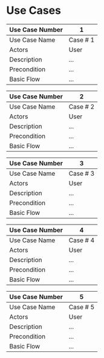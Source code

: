 # Use Cases

Use Case Number | 1
--------------- | --------
Use Case Name   | Case # 1
Actors          | User
Description     | ...
Precondition    | ...
Basic Flow      | ...

Use Case Number | 2
--------------- | --------
Use Case Name   | Case # 2
Actors          | User
Description     | ...
Precondition    | ...
Basic Flow      | ...

Use Case Number | 3
--------------- | --------
Use Case Name   | Case # 3
Actors          | User
Description     | ...
Precondition    | ...
Basic Flow      | ...

Use Case Number | 4
--------------- | --------
Use Case Name   | Case # 4
Actors          | User
Description     | ...
Precondition    | ...
Basic Flow      | ...

Use Case Number | 5
--------------- | --------
Use Case Name   | Case # 5
Actors          | User
Description     | ...
Precondition    | ...
Basic Flow      | ...
